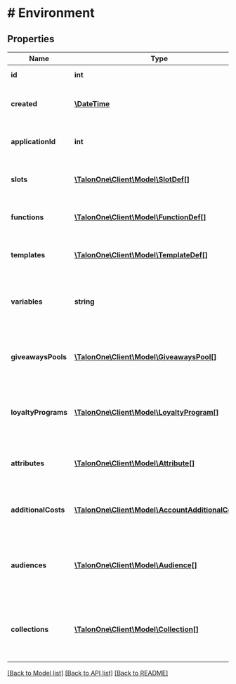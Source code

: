 # # Environment

## Properties

Name | Type | Description | Notes
------------ | ------------- | ------------- | -------------
**id** | **int** | Unique ID for this entity. | 
**created** | [**\DateTime**](\DateTime.md) | The exact moment this entity was created. | 
**applicationId** | **int** | The ID of the application that owns this entity. | 
**slots** | [**\TalonOne\Client\Model\SlotDef[]**](SlotDef.md) | The slots defined for this application. | 
**functions** | [**\TalonOne\Client\Model\FunctionDef[]**](FunctionDef.md) | The functions defined for this application. | 
**templates** | [**\TalonOne\Client\Model\TemplateDef[]**](TemplateDef.md) | The templates defined for this application. | 
**variables** | **string** | A stringified version of the environment&#39;s Talang variables scope | 
**giveawaysPools** | [**\TalonOne\Client\Model\GiveawaysPool[]**](GiveawaysPool.md) | The giveaways pools that the application is subscribed to. | [optional] 
**loyaltyPrograms** | [**\TalonOne\Client\Model\LoyaltyProgram[]**](LoyaltyProgram.md) | The loyalty programs that the application is subscribed to. | [optional] 
**attributes** | [**\TalonOne\Client\Model\Attribute[]**](Attribute.md) | The attributes that the application is subscribed to. | [optional] 
**additionalCosts** | [**\TalonOne\Client\Model\AccountAdditionalCost[]**](AccountAdditionalCost.md) | The additional costs that the application is subscribed to. | [optional] 
**audiences** | [**\TalonOne\Client\Model\Audience[]**](Audience.md) | The audiences contained in the account which the application belongs to. | [optional] 
**collections** | [**\TalonOne\Client\Model\Collection[]**](Collection.md) | The account-level collections that the application is subscribed to. | [optional] 

[[Back to Model list]](../../README.md#documentation-for-models) [[Back to API list]](../../README.md#documentation-for-api-endpoints) [[Back to README]](../../README.md)


